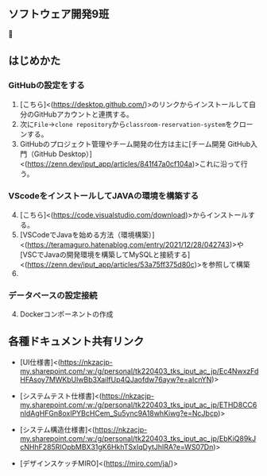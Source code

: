 ## ソフトウェア開発9班
🐣
## はじめかた
### GitHubの設定をする
1. [こちら]<(https://desktop.github.com/)>のリンクからインストールして自分のGitHubアカウントと連携する。
2. 次に`File`→`clone repository`から`classroom-reservation-system`をクローンする。
3. GitHubのプロジェクト管理やチーム開発の仕方は主に[チーム開発 GitHub入門（GitHub Desktop）]<(https://zenn.dev/iput_app/articles/841f47a0cf104a)>これに沿って行う。
### VScodeをインストールしてJAVAの環境を構築する
4. [こちら]<(https://code.visualstudio.com/download)>からインストールする。
5. [VSCodeでJavaを始める方法（環境構築）]<(https://teramaguro.hatenablog.com/entry/2021/12/28/042743)>や
[VSCでJavaの開発環境を構築してMySQLと接続する]<(https://zenn.dev/iput_app/articles/53a75ff375d80c)>を参照して構築
6. 
### データベースの設定接続
4. Dockerコンポーネントの作成


## 各種ドキュメント共有リンク
- [UI仕様書]<(https://nkzacjp-my.sharepoint.com/:w:/g/personal/tk220403_tks_iput_ac_jp/Ec4NwxzFdHFAsoy7MWKbUlwBb3XailfUp4QJaofdw76ayw?e=aIcnYN)>

- [システムテスト仕様書]<(https://nkzacjp-my.sharepoint.com/:w:/g/personal/tk220403_tks_iput_ac_jp/ETHD8CC6nIdAgHFGn8oxIPYBcHCem_Su5ync9A18whKiwg?e=NcJbcp)>

- [システム構造仕様書]<(https://nkzacjp-my.sharepoint.com/:w:/g/personal/tk220403_tks_iput_ac_jp/EbKiQ89kJcNHhF285RlOpbMBX31gK6HkhTSxIqDytJhIRA?e=WS07Dn)>

- [デザインスケッチMIRO]<(https://miro.com/ja/)>

